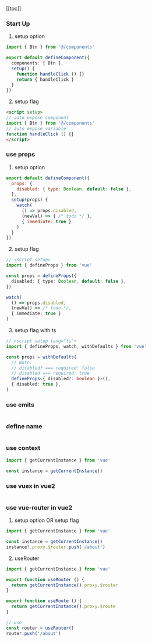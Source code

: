 [[toc]]

### Start Up

1. setup option

```ts
import { Btn } from '@/components'

export default defineComponent({
  components: { Btn },
  setup() {
    function handleClick () {}
    return { handleClick }
  }
})
```

2. setup flag

``` html
<script setup>
// auto expose component
import { Btn } from '@/components'
// auto expose variable
function handleClick () {}
</script>
```

### use props

1. setup option

```js
export default defineComponent({
  props: {
    disabled: { type: Boolean, default: false },
  },
  setup(props) {
    watch(
      () => props.disabled, 
      (newVal) => { /* todo */ }, 
      { immediate: true }
    )
  }
})
```

2. setup flag  

``` ts
// <script setup>
import { defineProps } from 'vue'

const props = defineProps({
  disabled: { type: Boolean, default: false },
})

watch(
  () => props.disabled, 
  (newVal) => /* todo */, 
  { immediate: true }
)
```

3. setup flag with ts

``` ts
// <script setup lang="ts">
import { defineProps, watch, withDefaults } from 'vue'

const props = withDefaults(
  // Note: 
  // disabled? === required: false
  // disabled === required: true
  defineProps<{ disabled?: boolean }>(),
  { disabled: true },
)
```

### use emits

```
```


### define name

```
```

### use context

``` ts
import { getCurrentInstance } from 'vue'

const instance = getCurrentInstance()
```

### use vuex in vue2

```
```

### use vue-router in vue2

1. setup option OR setup flag

``` ts
import { getCurrentInstance } from 'vue'

const instance = getCurrentInstance()
instance?.proxy.$router.push('/about')
```

2. useRouter

``` ts
import { getCurrentInstance } from 'vue'

export function useRouter () {
  return getCurrentInstance().proxy.$router
}

export function useRoute () {
  return getCurrentInstance().proxy.$route
}

// use
const router = useRouter()
router.push('/about')
```
